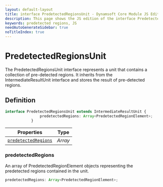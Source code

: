 ```yaml
---
layout: default-layout
title: interface PredetectedRegionsUnit - Dynamsoft Core Module JS Edition API Reference
description: This page shows the JS edition of the interface PredetectedRegionsUnit in Dynamsoft Core Module.
keywords: predetected regions, JS
needAutoGenerateSidebar: true
noTitleIndex: true
---
```


# PredetectedRegionsUnit

The PredetectedRegionsUnit interface represents a unit that contains a collection of pre-detected regions. It inherits from the IntermediateResultUnit interface and stores the result of pre-detected regions.

## Definition

```typescript
interface PredetectedRegionsUnit extends IntermediateResultUnit {
                predetectedRegions: Array<PredetectedRegionElement>;
            }
```



| Properties | Type |
|--------|-------------|
| [`predetectedRegions`](#predetectedregions) | *Array<PredetectedRegionElement>* |


### predetectedRegions

 An array of PredetectedRegionElement objects representing the predetected regions contained in the unit.

```typescript
predetectedRegions: Array<PredetectedRegionElement>;
```